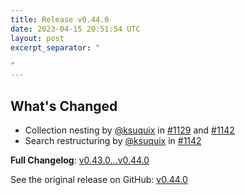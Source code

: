 ```yaml
---
title: Release v0.44.0
date: 2023-04-15 20:51:54 UTC
layout: post
excerpt_separator: "

"
---
```

## What's Changed
* Collection nesting by [@ksuquix](https://github.com/ksuquix) in [#1129](https://github.com/Floppy/van_dam/pull/1129) and [#1142](https://github.com/Floppy/van_dam/pull/1142)
* Search restructuring by [@ksuquix](https://github.com/ksuquix) in [#1142](https://github.com/Floppy/van_dam/pull/1142)

**Full Changelog**: [v0.43.0...v0.44.0](https://github.com/Floppy/van_dam/compare/v0.43.0...v0.44.0)

See the original release on GitHub: [v0.44.0](https://github.com/manyfold3d/manyfold/releases/tag/v0.44.0)
